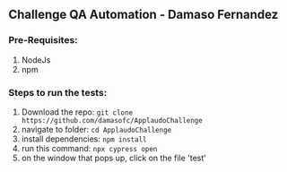 ## Challenge QA Automation - Damaso Fernandez

### Pre-Requisites:
 1. NodeJs
 2. npm


### Steps to run the tests:

 1. Download the repo: ` git clone https://github.com/damasofc/ApplaudoChallenge ` 
 2.  navigate to folder: `cd ApplaudoChallenge`
 3.  install dependencies: `npm install`
 4.  run this command: `npx cypress open`
 5.  on the window that pops up, click on the file 'test'
